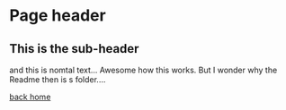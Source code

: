# Page header

## This is the sub-header


and this is nomtal text... Awesome how this works. But I wonder why the Readme then is s folder....



[back home](./index.html)
